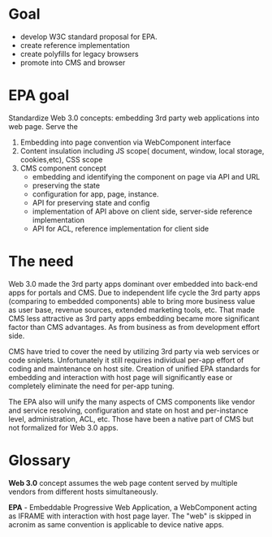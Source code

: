 # Goal

* develop W3C standard proposal for EPA.
* create reference implementation
* create polyfills for legacy browsers
* promote into CMS and browser

# EPA goal

Standardize Web 3.0 concepts: embedding 3rd party web applications into web page. Serve the
1. Embedding into page convention via WebComponent interface
2. Content insulation including JS scope( document, window, local storage, cookies,etc), CSS scope
3. CMS component concept
   * embedding and identifying the component on page via API and URL
   * preserving the state
   * configuration for app, page, instance.
   * API for preserving state and config
   * implementation of API above on client side, server-side reference implementation
   * API for ACL, reference implementation for client side

# The need

Web 3.0 made the 3rd party apps dominant over embedded into back-end apps for portals and CMS. 
Due to independent life cycle the 3rd party apps (comparing to embedded components) able to bring more 
business value as user base, revenue sources, extended marketing tools, etc. That made CMS less 
attractive as 3rd party apps embedding became more significant factor than CMS advantages. 
As from business as from development effort side.

CMS have tried to cover the need by utilizing 3rd party via web services or code sniplets. 
Unfortunately it still requires individual per-app effort of coding and maintenance on host site.
Creation of unified EPA standards for embedding and interaction with host page will significantly 
ease or completely eliminate the need for per-app tuning.

The EPA also will unify the many aspects of CMS components like vendor and service resolving, configuration 
and state on host and per-instance level, administration, ACL, etc. Those have been a native part of CMS but 
not formalized for Web 3.0 apps.

# Glossary

**Web 3.0** concept assumes the web page content served by multiple vendors from different hosts simultaneously.

**EPA** - Embeddable Progressive Web Application, a WebComponent acting as IFRAME with interaction with host 
page layer. The "web" is skipped in acronim as same convention is applicable to device native apps.
